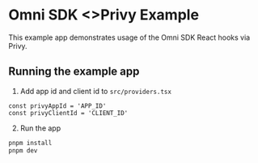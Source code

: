 # Omni SDK <>Privy Example

This example app demonstrates usage of the Omni SDK React hooks via Privy.

## Running the example app

1. Add app id and client id to `src/providers.tsx`

```tsx
const privyAppId = 'APP_ID'
const privyClientId = 'CLIENT_ID'
```

2. Run the app

```bash
pnpm install
pnpm dev
```
